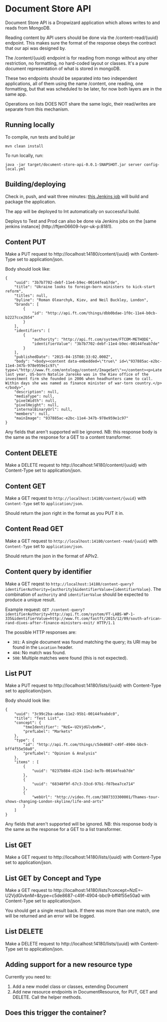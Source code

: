 # Document Store API
Document Store API is a Dropwizard application which allows writes to and reads from MongoDB.

Reading content by API users should be done via the /content-read/{uuid} endpoint. This makes sure the format of the response obeys the contract that our api was designed by.

The /content/{uuid} endpoint is for reading from mongo without any other restriction, no formatting, no hard-coded layout or classes. It's a pure document representation of what is stored in mongoDB.

These two endpoints should be separated into two independent applications, all of them using the name /content, one reading, one formatting, but that was scheduled to be later, for now both layers are in the same app.

Operations on lists DOES NOT share the same logic, their read/writes are separate from this mechanism.

## Running locally
To compile, run tests and build jar
    
    mvn clean install 

To run locally, run:
    
    java -jar target/document-store-api-0.0.1-SNAPSHOT.jar server config-local.yml

## Building/deploying
Check in, push, and wait three minutes: [this Jenkins job](http://ftjen06609-lvpr-uk-p:8181/job/document-store-api/) will build and package the application. 

The app will be deployed to Int automatically on successful build.

Deploys to Test and Prod can also be done via Jenkins jobs on the [same jenkins instance] (http://ftjen06609-lvpr-uk-p:8181).

## Content PUT
Make a PUT request to http://localhost:14180/content/{uuid} with Content-Type set to application/json.

Body should look like:

    {
        "uuid": "3b7b7702-debf-11e4-b9ec-00144feab7de",
        "title": "Ukraine looks to foreign-born ministers to kick-start reform",
        "titles": null,
        "byline": "Roman Olearchyk, Kiev, and Neil Buckley, London",
        "brands": [
            {
                "id": "http://api.ft.com/things/dbb0bdae-1f0c-11e4-b0cb-b2227cce2b54"
            }
        ],
        "identifiers": [
            {
                "authority": "http://api.ft.com/system/FTCOM-METHODE",
                "identifierValue": "3b7b7702-debf-11e4-b9ec-00144feab7de"
            }
        ],
        "publishedDate": "2015-04-15T08:33:02.000Z",
        "body": "<body><content data-embedded=\"true\" id=\"937885ac-e2bc-11e4-347b-978e959e1c97\" type=\"http://www.ft.com/ontology/content/ImageSet\"></content><p>Late last year, US-born Natalie Jaresko was in the Kiev office of the investment firm she founded in 2006 when headhunters came to call. Within days she was named as finance minister of war-torn country.</p></body>",
        "description": null,
        "mediaType": null,
        "pixelWidth": null,
        "pixelHeight": null,
        "internalBinaryUrl": null,
        "members": null,
        "mainImage": "937885ac-e2bc-11e4-347b-978e959e1c97"
    }

Any fields that aren't supported will be ignored. NB: this response body is the same as the response for a GET to a content transformer.

## Content DELETE
Make a DELETE request to http://localhost:14180/content/{uuid} with Content-Type set to application/json.

## Content GET
Make a GET request to `http://localhost:14180/content/{uuid}` with `Content-Type` set to `application/json`.

Should return the json right in the format as you PUT it in.

## Content Read GET
Make a GET request to `http://localhost:14180/content-read/{uuid}` with `Content-Type` set to `application/json`.

Should return the json in the format of APIv2.

## Content query by identifier
Make a GET reqest to `http://localhost:14180/content-query?identifierAuthority={authority}&identifierValue={identifierValue}`. The combination of `authority` and `identifierValue` should be expected to produce a unique result.

Example request:
`GET /content-query?identifierAuthority=http://api.ft.com/system/FT-LABS-WP-1-335&identifierValue=http://www.ft.com/fastft/2015/12/09/south-african-rand-dives-after-finance-ministers-exit/ HTTP/1.1`

The possible HTTP responses are:
* `301`: A single document was found matching the query; its URI may be found in the `Location` header.
* `404`: No match was found.
* `500`: Multiple matches were found (this is not expected).

## List PUT
Make a PUT request to http://localhost:14180/lists/{uuid} with Content-Type set to application/json.

Body should look like:

    { 
        "uuid": "3c99c2ba-a6ae-11e2-95b1-00144feabdc0",
        "title": "Test List",
        "concept": {
            "tmeIdentifier": "NzE=-U2VjdGlvbnM=",
            "prefLabel": "Markets"
        },
        "type": {
            "id": "http://api.ft.com/things/c5de8687-c49f-4904-bbc9-bff4f55e50a0",
            "prefLabel": "Opinion & Analysis"
        },
        "items" : [
            {
                "uuid": "0237b884-d124-11e2-be7b-00144feab7de"
            },
            {
                "uuid": "68340f9f-67c3-33cd-97b1-f07bea7ce714"
            },
            {
                "webUrl": "http://video.ft.com/3887333300001/Thames-tour-shows-changing-London-skyline/life-and-arts"
            }
        ]
    }
    
Any fields that aren't supported will be ignored. NB: this response body is the same as the response for a GET to a list transformer.

## List GET
Make a GET request to http://localhost:14180/lists/{uuid} with Content-Type set to application/json.

## List GET by Concept and Type
Make a GET request to http://localhost:14180/lists?concept=NzE=-U2VjdGlvbnM=&type=c5de8687-c49f-4904-bbc9-bff4f55e50a0 with Content-Type set to application/json.

You should get a single result back. If there was more than one match, one will be returned and an error will be logged.

## List DELETE
Make a DELETE request to http://localhost:14180/lists/{uuid} with Content-Type set to application/json.

## Adding support for a new resource type
Currently you need to:
1. Add a new model class or classes, extending Document
2. Add new resource endpoints in DocumentResource, for PUT, GET and DELETE. Call the helper methods.

## Does this trigger the container?